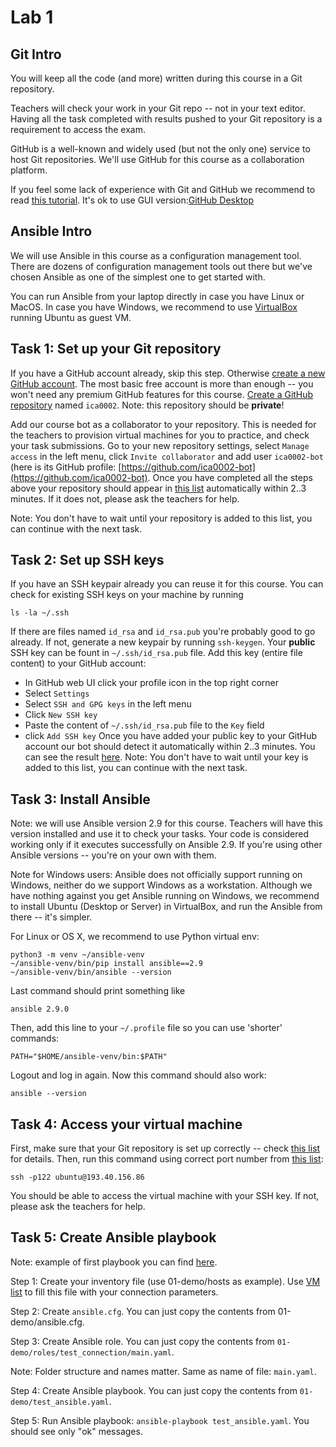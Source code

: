 # Lab 1
## Git Intro
You will keep all the code (and more) written during this course in a Git
repository.

Teachers will check your work in your Git repo -- not in your text editor.
Having all the task completed with results pushed to your Git repository is a
requirement to access the exam.

GitHub is a well-known and widely used (but not the only one) service to host
Git repositories. We'll use GitHub for this course as a collaboration platform.

If you feel some lack of experience with Git and GitHub we recommend to read
[this tutorial](https://guides.github.com/introduction/git-handbook). It's ok to use GUI version:[GitHub Desktop](https://desktop.github.com/)
## Ansible Intro
We will use Ansible in this course as a configuration management tool. There are
dozens of configuration management tools out there but we've chosen Ansible as
one of the simplest one to get started with.

You can run Ansible from your laptop directly in case you have Linux or MacOS. In case you have Windows, we recommend to use [VirtualBox](https://www.virtualbox.org/wiki/Downloads) running Ubuntu as guest VM.
## Task 1: Set up your Git repository
If you have a GitHub account already, skip this step. Otherwise
[create a new GitHub account](https://github.com/join). The most basic free
account is more than enough -- you won't need any premium GitHub features for
this course.
[Create a GitHub repository](https://github.com/new) named `ica0002`. Note: this
repository should be **private**!

Add our course bot as a collaborator to your repository. This is needed for the
teachers to provision virtual machines for you to practice, and check your task
submissions. Go to your new repository settings, select `Manage access` in the
left menu, click `Invite collaborator` and add user `ica0002-bot` (here is its
GitHub profile: [https://github.com/ica0002-bot](https://github.com/ica0002-bot).
Once you have completed all the steps above your repository should appear in
[this list](http://193.40.156.86/students.html) automatically within 2..3
minutes. If it does not, please ask the teachers for help.

Note: You don't have to wait until your repository is added to this list, you
can continue with the next task.
## Task 2: Set up SSH keys
If you have an SSH  keypair already you can reuse it for this course. You can
check for existing SSH keys on your machine by running

    ls -la ~/.ssh

If there are files named `id_rsa` and `id_rsa.pub` you're probably good to go
already. If not, generate a new keypair by running `ssh-keygen`.
Your **public** SSH key can be fount in `~/.ssh/id_rsa.pub` file. Add this key
(entire file content) to your GitHub account:
 - In GitHub web UI click your profile icon in the top right corner
 - Select `Settings`
 - Select `SSH and GPG keys` in the left menu
 - Click `New SSH key`
 - Paste the content of `~/.ssh/id_rsa.pub` file to the `Key` field
 - click `Add SSH key`
Once you have added your public key to your GitHub account our bot should detect
it automatically within 2..3 minutes. You can see the result
[here](http://193.40.156.86/students.html).
Note: You don't have to wait until your key is added to this list, you can
continue with the next task.
## Task 3: Install Ansible
Note: we will use Ansible version 2.9 for this course.
Teachers will have this version installed and use it to check your tasks. Your code is considered
working only if it executes successfully on Ansible 2.9. If you're using other
Ansible versions -- you're on your own with them.

Note for Windows users: Ansible does not officially support running on Windows,
neither do we support Windows as a workstation. Although we have nothing against
you get Ansible running on Windows, we recommend to install Ubuntu (Desktop
or Server) in VirtualBox, and run the Ansible from there -- it's simpler.

For Linux or OS X, we recommend to use Python virtual env:

    python3 -m venv ~/ansible-venv
    ~/ansible-venv/bin/pip install ansible==2.9
    ~/ansible-venv/bin/ansible --version

Last command should print something like

    ansible 2.9.0

Then, add this line to your `~/.profile` file so you can use 'shorter' commands:

    PATH="$HOME/ansible-venv/bin:$PATH"

Logout and log in again. Now this command should also work:

    ansible --version
## Task 4: Access your virtual machine
First, make sure that your Git repository is set up correctly -- check
[this list](http://193.40.156.86/students.html) for details.
Then, run this command using correct port number from [this list](http://193.40.156.86/vms.html):

    ssh -p122 ubuntu@193.40.156.86

You should be able to access the virtual machine with your SSH key. If not,
please ask the teachers for help.
## Task 5: Create Ansible playbook
Note: example of first playbook you can find [here](01-demo).

Step 1: Create your inventory file (use 01-demo/hosts as example). Use [VM list](http://193.40.156.86/vms.html)
to fill this file with your connection parameters.

Step 2: Create `ansible.cfg`. You can just copy the contents from 01-demo/ansible.cfg.

Step 3: Create Ansible role. You can just copy the contents from `01-demo/roles/test_connection/main.yaml`.

Note: Folder structure and names matter. Same as name of file: `main.yaml`.

Step 4: Create Ansible playbook. You can just copy the contents from `01-demo/test_ansible.yaml`.

Step 5: Run Ansible playbook: `ansible-playbook test_ansible.yaml`. You should see only "ok" messages.
